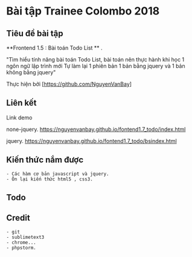 # Bài tập Trainee Colombo 2018

## Tiêu đề bài tập

 **Frontend 1.5 :   Bài toán Todo List ** .

"Tìm hiểu tính năng bài toán Todo List, bài toán nên thực hành khi học 1 ngôn ngữ lập trình mới
Tự làm lại 1 phiên bản 1 bản bằng jquery và 1 bản không bằng jquery"

Thực hiện bởi [https://github.com/NguyenVanBay]

## Liên kết

Link demo

none-jquery.
https://nguyenvanbay.github.io/fontend1.7_todo/index.html

jquery.
https://nguyenvanbay.github.io/fontend1.7_todo/bsindex.html


## Kiến thức nắm được

	- Các hàm cơ bản javascript và jquery.
	- Ôn lại kiến thức html5 , css3.

## Todo


## Credit

	- git
	- sublimetext3
	- chrome...
	- phpstorm.
